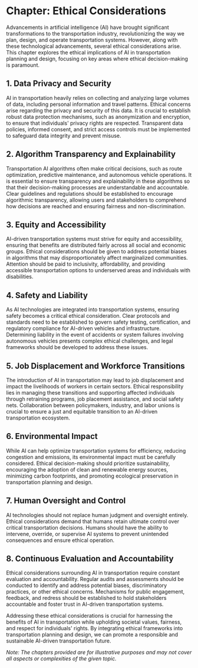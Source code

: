 Chapter: Ethical Considerations
===============================

Advancements in artificial intelligence (AI) have brought significant transformations to the transportation industry, revolutionizing the way we plan, design, and operate transportation systems. However, along with these technological advancements, several ethical considerations arise. This chapter explores the ethical implications of AI in transportation planning and design, focusing on key areas where ethical decision-making is paramount.

**1. Data Privacy and Security**
--------------------------------

AI in transportation heavily relies on collecting and analyzing large volumes of data, including personal information and travel patterns. Ethical concerns arise regarding the privacy and security of this data. It is crucial to establish robust data protection mechanisms, such as anonymization and encryption, to ensure that individuals' privacy rights are respected. Transparent data policies, informed consent, and strict access controls must be implemented to safeguard data integrity and prevent misuse.

**2. Algorithm Transparency and Explainability**
------------------------------------------------

Transportation AI algorithms often make critical decisions, such as route optimization, predictive maintenance, and autonomous vehicle operations. It is essential to ensure transparency and explainability in these algorithms so that their decision-making processes are understandable and accountable. Clear guidelines and regulations should be established to encourage algorithmic transparency, allowing users and stakeholders to comprehend how decisions are reached and ensuring fairness and non-discrimination.

**3. Equity and Accessibility**
-------------------------------

AI-driven transportation systems must strive for equity and accessibility, ensuring that benefits are distributed fairly across all social and economic groups. Ethical considerations should be given to address potential biases in algorithms that may disproportionately affect marginalized communities. Attention should be paid to inclusivity, affordability, and providing accessible transportation options to underserved areas and individuals with disabilities.

**4. Safety and Liability**
---------------------------

As AI technologies are integrated into transportation systems, ensuring safety becomes a critical ethical consideration. Clear protocols and standards need to be established to govern safety testing, certification, and regulatory compliance for AI-driven vehicles and infrastructure. Determining liability in the event of accidents or system failures involving autonomous vehicles presents complex ethical challenges, and legal frameworks should be developed to address these issues.

**5. Job Displacement and Workforce Transitions**
-------------------------------------------------

The introduction of AI in transportation may lead to job displacement and impact the livelihoods of workers in certain sectors. Ethical responsibility lies in managing these transitions and supporting affected individuals through retraining programs, job placement assistance, and social safety nets. Collaboration between policymakers, industry, and labor unions is crucial to ensure a just and equitable transition to an AI-driven transportation ecosystem.

**6. Environmental Impact**
---------------------------

While AI can help optimize transportation systems for efficiency, reducing congestion and emissions, its environmental impact must be carefully considered. Ethical decision-making should prioritize sustainability, encouraging the adoption of clean and renewable energy sources, minimizing carbon footprints, and promoting ecological preservation in transportation planning and design.

**7. Human Oversight and Control**
----------------------------------

AI technologies should not replace human judgment and oversight entirely. Ethical considerations demand that humans retain ultimate control over critical transportation decisions. Humans should have the ability to intervene, override, or supervise AI systems to prevent unintended consequences and ensure ethical operation.

**8. Continuous Evaluation and Accountability**
-----------------------------------------------

Ethical considerations surrounding AI in transportation require constant evaluation and accountability. Regular audits and assessments should be conducted to identify and address potential biases, discriminatory practices, or other ethical concerns. Mechanisms for public engagement, feedback, and redress should be established to hold stakeholders accountable and foster trust in AI-driven transportation systems.

Addressing these ethical considerations is crucial for harnessing the benefits of AI in transportation while upholding societal values, fairness, and respect for individuals' rights. By integrating ethical frameworks into transportation planning and design, we can promote a responsible and sustainable AI-driven transportation future.

*Note: The chapters provided are for illustrative purposes and may not cover all aspects or complexities of the given topic.*
